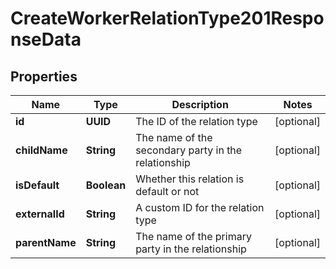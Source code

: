 

# CreateWorkerRelationType201ResponseData


## Properties

| Name | Type | Description | Notes |
|------------ | ------------- | ------------- | -------------|
|**id** | **UUID** | The ID of the relation type |  [optional] |
|**childName** | **String** | The name of the secondary party in the relationship |  [optional] |
|**isDefault** | **Boolean** | Whether this relation is default or not |  [optional] |
|**externalId** | **String** | A custom ID for the relation type |  [optional] |
|**parentName** | **String** | The name of the primary party in the relationship |  [optional] |



